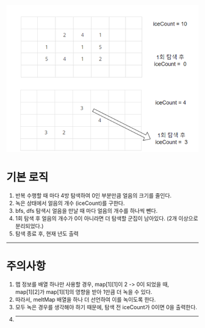![poster](./BOJ_2573_빙산.png)
-------------
# 기본 로직
1. 반복 수행할 때 마다 4방 탐색하여 0인 부분만큼 얼음의 크기를 줄인다.
2. 녹은 상태에서 얼음의 개수 (iceCount)를 구한다.
3. bfs, dfs 탐색시 얼음을 만날 때 마다 얼음의 개수를 하나씩 뺀다.
4. 1회 탐색 후 얼음의 개수가 0이 아니라면 더 탐색할 군집이 남아있다. (2개 이상으로 분리되었다.)
5. 탐색 종료 후, 현재 년도 출력 
-------------

# 주의사항
1. 맵 정보를 배열 하나만 사용할 경우, map[1][1]이 2 -> 0이 되었을 때,   
   map[1][2]가 map[1][1]의 영향을 받아 1만큼 더 녹을 수 있다.
2. 따라서, meltMap 배열을 하나 더 선언하여 이를 녹이도록 한다.
3. 모두 녹은 경우를 생각해야 하기 때문에, 탐색 전 iceCount가 0이면 0을 출력한다.
4. -------------